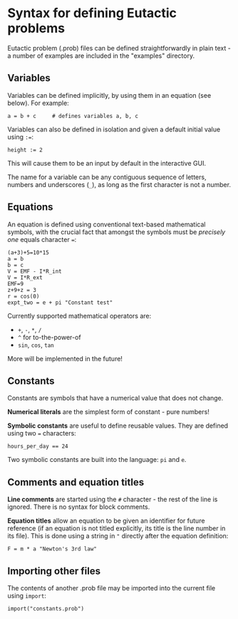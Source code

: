 # Syntax for defining Eutactic problems
Eutactic problem (.prob) files can be defined straightforwardly in plain text - a number of examples are included in the "examples" directory. 

## Variables
Variables can be defined implicitly, by using them in an equation (see below). For example:

`a = b + c     # defines variables a, b, c`

Variables can also be defined in isolation and given a default initial value using `:=`:

`height := 2`

This will cause them to be an input by default in the interactive GUI.

The name for a variable can be any contiguous sequence of letters, numbers and underscores (`_`), as long as the first character is not a number.

## Equations

An equation is defined using conventional text-based mathematical symbols, with the crucial fact that amongst the symbols must be *precisely one* equals character `=`:

```
(a+3)+5=10*15
a = b
b = c
V = EMF - I*R_int
V = I*R_ext
EMF=9
z+9+z = 3
r = cos(0)
expt_two = e + pi "Constant test"
```

Currently supported mathematical operators are:
* `+`, `-`, `*`, `/`
* `^` for to-the-power-of
* `sin`, `cos`, `tan`

More will be implemented in the future!

## Constants
Constants are symbols that have a numerical value that does not change.

**Numerical literals** are the simplest form of constant - pure numbers!

**Symbolic constants** are useful to define reusable values. They are defined using two `=` characters:

`hours_per_day == 24`

Two symbolic constants are built into the language: `pi` and `e`.

## Comments and equation titles
**Line comments** are started using the `#` character - the rest of the line is ignored. There is no syntax for block comments.

**Equation titles** allow an equation to be given an identifier for future reference (if an equation is not titled explicitly, its title is the line number in its file). This is done using a string in `"` directly after the equation definition:

`F = m * a "Newton's 3rd law"`

## Importing other files

The contents of another .prob file may be imported into the current file using `import`:

`import("constants.prob")`
